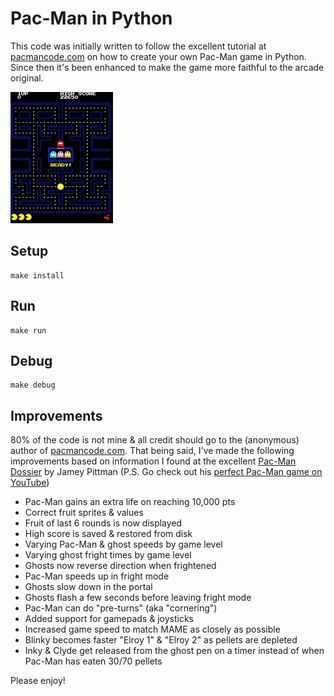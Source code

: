 Pac-Man in Python
===

This code was initially written to follow the excellent tutorial at
[pacmancode.com](https://pacmancode.com) on how to create your own
Pac-Man game in Python. Since then it's been enhanced to make the game
more faithful to the arcade original.

![Recording](recording.gif)

Setup
---

	make install

Run
---

	make run

Debug
---

	make debug
	
Improvements
---
80% of the code is not mine & all credit should go to the (anonymous)
author of [pacmancode.com](https://pacmancode.com). That being said,
I've made the following improvements based on information I found at
the excellent [Pac-Man Dossier](https://pacman.holenet.info) by Jamey
Pittman (P.S. Go check out his [perfect Pac-Man game on
YouTube](https://www.youtube.com/watch?v=AuoH0vz3Mqk))

- Pac-Man gains an extra life on reaching 10,000 pts
- Correct fruit sprites & values
- Fruit of last 6 rounds is now displayed
- High score is saved & restored from disk
- Varying Pac-Man & ghost speeds by game level
- Varying ghost fright times by game level
- Ghosts now reverse direction when frightened
- Pac-Man speeds up in fright mode
- Ghosts slow down in the portal
- Ghosts flash a few seconds before leaving fright mode
- Pac-Man can do "pre-turns" (aka "cornering")
- Added support for gamepads & joysticks
- Increased game speed to match MAME as closely as possible
- Blinky becomes faster "Elroy 1" & "Elroy 2" as pellets are depleted
- Inky & Clyde get released from the ghost pen on a timer instead of
  when Pac-Man has eaten 30/70 pellets

Please enjoy!

